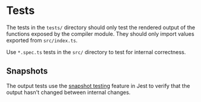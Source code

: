 # Tests
The tests in the `tests/` directory should only test the rendered output of the
functions exposed by the compiler module. They should only import values exported
from `src/index.ts`.

Use `*.spec.ts` tests in the `src/` directory to test for internal correctness.

## Snapshots
The output tests use the [snapshot testing](https://jestjs.io/docs/en/snapshot-testing)
feature in Jest to verify that the output hasn't changed between internal changes.
